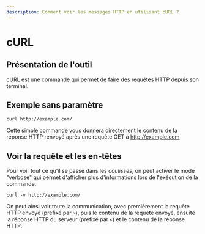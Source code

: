 ```yaml
---
description: Comment voir les messages HTTP en utilisant cURL ?
---
```


# cURL

## Présentation de l'outil

cURL est une commande qui permet de faire des requêtes HTTP depuis son terminal.

## Exemple sans paramètre

```
curl http://example.com/
```

Cette simple commande vous donnera directement le contenu de la réponse HTTP renvoyé après une requête GET à http://example.com

## Voir la requête et les en-têtes

Pour voir tout ce qu'il se passe dans les _coulisses_, on peut activer le mode "verbose" qui permet d'afficher plus d'informations lors de l'exécution de la commande.

```
curl -v http://example.com/
```

On peut ainsi voir toute la communication, avec premièrement la requête HTTP envoyé (préfixé par `>`), puis le contenu de la requête envoyé, ensuite la réponse HTTP du serveur (préfixé par `<`) et le contenu de la réponse HTTP.
